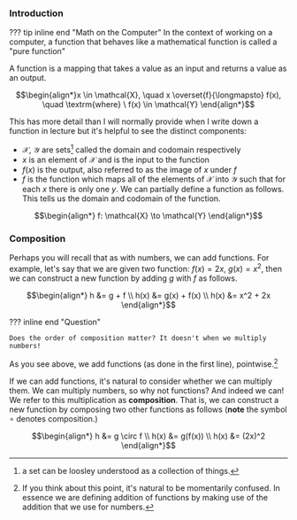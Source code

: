 ### **Introduction**

??? tip inline end "Math on the Computer"
    In the context of working on a computer, a function that behaves like a mathematical function is called a "pure function"

A function is a mapping that takes a value as an input and returns a value as an output. 

$$\begin{align*}x \in \mathcal{X}, \quad x \overset{f}{\longmapsto} f(x), \quad \textrm{where} \ f(x)  \in \mathcal{Y} \end{align*}$$
 

 This has more detail than I will normally provide when I write down a function in lecture but it's helpful to see the distinct components: 

- $\mathcal{X}$, $\mathcal{Y}$ are sets[^1] called the domain and codomain respectively
- $x$ is an element of $\mathcal{X}$ and is the input to the function
- $f(x)$ is the output, also referred to as the image of $x$ under $f$ 
- $f$ is the function which maps all of the elements of $\mathcal{X}$ into $\mathcal{Y}$ such that for each $x$ there is only one $y$. We can partially define a function as follows. This tells us the domain and codomain of the function.

$$\begin{align*} f: \mathcal{X} \to \mathcal{Y} \end{align*}$$


### **Composition**

Perhaps you will recall that as with numbers, we can add functions. For example, let's say that we are given two function: $f(x) = 2x$, $g(x) = x^2$, then we can construct a new function by adding $g$ with $f$ as follows. 

$$\begin{align*} h &= g + f \\ 
h(x) &= g(x) + f(x) \\ 
h(x) &= x^2 + 2x \end{align*}$$

??? inline end "Question" 

    Does the order of composition matter? It doesn't when we multiply numbers!

As you see above, we add functions (as done in the first line), pointwise.[^2]

If we can add functions, it's natural to consider whether we can multiply them. We can multiply numbers, so why not functions? And indeed we can! We refer to this multiplication as **composition**. That is, we can construct a new function by composing two other functions as follows (**note** the symbol $\circ$ denotes composition.) 

$$\begin{align*} h &= g \circ f \\ 
h(x) &= g(f(x)) \\ 
h(x) &= (2x)^2 \end{align*}$$




[^1]: a set can be loosley understood as a collection of things. 

[^2]: If you think about this point, it's natural to be momentarily confused. In essence we are defining addition of functions by making use of the addition that we use for numbers. 


